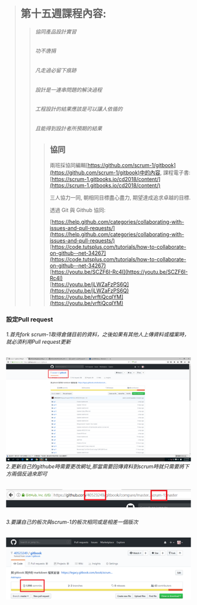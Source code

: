 > # 第十五週課程內容:
>
> > ###### 協同產品設計實習
> >
> > ###### 功不唐捐
> >
> > ###### 凡走過必留下痕跡
> >
> > ###### 設計是一連串問題的解決過程
> >
> > ###### 工程設計的結果應該是可以讓人依循的
> >
> > ###### 且能得到設計者所預期的結果
> >
> > > ## 協同
> > >
> > > 兩班採協同編輯[https://github.com/scrum-1/gitbook](https://github.com/scrum-1/gitbook)中的內容, 課程電子書:[https://scrum-1.gitbooks.io/cd2018/content/](https://scrum-1.gitbooks.io/cd2018/content/)
> > >
> > > 三人協力一同, 朝相同目標盡心盡力, 期望達成追求卓越的目標.
> > >
> > > 透過 Git 與 Github 協同:
> > >
> > > [https://help.github.com/categories/collaborating-with-issues-and-pull-requests/](https://help.github.com/categories/collaborating-with-issues-and-pull-requests/)  
> > > [https://code.tutsplus.com/tutorials/how-to-collaborate-on-github--net-34267](https://code.tutsplus.com/tutorials/how-to-collaborate-on-github--net-34267)  
> > > [https://youtu.be/SCZF6I-Rc4I](https://youtu.be/SCZF6I-Rc4I)  
> > > [https://youtu.be/jLWZaFzPS6Q](https://youtu.be/jLWZaFzPS6Q)  
> > > [https://youtu.be/vrftiQcqIYM](https://youtu.be/vrftiQcqIYM)

### 設定Pull request

###### 1.首先fork scrum-1取得倉儲目前的資料，之後如果有其他人上傳資料或檔案時，就必須利用Pull request更新

###### ![](/assets/2.png)2.更新自己的githube時需要更改網址,那當需要回傳資料到scrum時就只需要將下方兩個反過來即可

![](/assets/6.png)

###### 3.要讓自己的板次與scrum-1的板次相同或是相差一個版次

![](/assets/5.png)

